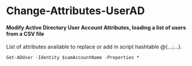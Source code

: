 # Change-Attributes-UserAD
#### Modify Active Directory User Account Attributes, loading a list of users from a CSV file

List of attributes available to replace or add in script hashtable @{...;...}.

```
Get-ADUser -Identity $samAccountName -Properties *
```
